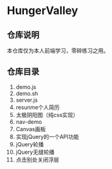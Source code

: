 # HungerValley

## 仓库说明
本仓库仅为本人前端学习，零碎练习之用。

## 仓库目录
1. demo.js
2. demo.sh
3. server.js
4. resunme个人简历
5. 太极阴阳图（纯css实现）
6. nav-demo
7. Canvas画板
8. 实现jQuery的一个API功能
9. jQuery轮播
10. jQuery无缝轮播
11. 点击别处关闭浮层